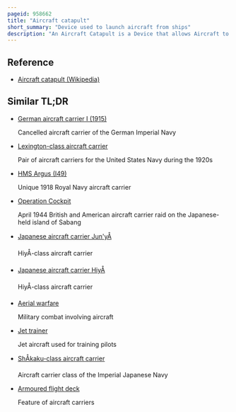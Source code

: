 ```yaml
---
pageid: 958662
title: "Aircraft catapult"
short_summary: "Device used to launch aircraft from ships"
description: "An Aircraft Catapult is a Device that allows Aircraft to take off typically from the Deck of the Ship at a very short Distance. They can also be installed on land-based Runways although this is rarely done. They are usually used on Aircraft Carriers as a Form of assisted Take-Off."
---
```


## Reference

- [Aircraft catapult (Wikipedia)](https://en.wikipedia.org/?curid=958662)

## Similar TL;DR

- [German aircraft carrier I (1915)](/tldr/en/german-aircraft-carrier-i-1915)

  Cancelled aircraft carrier of the German Imperial Navy

- [Lexington-class aircraft carrier](/tldr/en/lexington-class-aircraft-carrier)

  Pair of aircraft carriers for the United States Navy during the 1920s

- [HMS Argus (I49)](/tldr/en/hms-argus-i49)

  Unique 1918 Royal Navy aircraft carrier

- [Operation Cockpit](/tldr/en/operation-cockpit)

  April 1944 British and American aircraft carrier raid on the Japanese-held island of Sabang

- [Japanese aircraft carrier Jun'yÅ](/tldr/en/japanese-aircraft-carrier-junyo)

  HiyÅ-class aircraft carrier

- [Japanese aircraft carrier HiyÅ](/tldr/en/japanese-aircraft-carrier-hiyo)

  HiyÅ-class aircraft carrier

- [Aerial warfare](/tldr/en/aerial-warfare)

  Military combat involving aircraft

- [Jet trainer](/tldr/en/jet-trainer)

  Jet aircraft used for training pilots

- [ShÅkaku-class aircraft carrier](/tldr/en/shokaku-class-aircraft-carrier)

  Aircraft carrier class of the Imperial Japanese Navy

- [Armoured flight deck](/tldr/en/armoured-flight-deck)

  Feature of aircraft carriers
